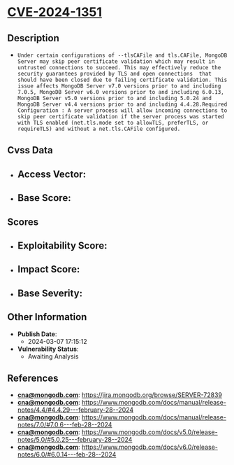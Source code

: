 
# [CVE-2024-1351](https://cve.mitre.org/cgi-bin/cvename.cgi?name=CVE-2024-1351)

## Description

- `Under certain configurations of --tlsCAFile and tls.CAFile, MongoDB Server may skip peer certificate validation which may result in untrusted connections to succeed. This may effectively reduce the security guarantees provided by TLS and open connections  that should have been closed due to failing certificate validation. This issue affects MongoDB Server v7.0 versions prior to and including 7.0.5, MongoDB Server v6.0 versions prior to and including 6.0.13, MongoDB Server v5.0 versions prior to and including 5.0.24 and MongoDB Server v4.4 versions prior to and including 4.4.28.Required Configuration : A server process will allow incoming connections to skip peer certificate validation if the server process was started with TLS enabled (net.tls.mode set to allowTLS, preferTLS, or requireTLS) and without a net.tls.CAFile configured.`

## Cvss Data

- **Access Vector**:
  - 
- **Base Score**:
  - 

## Scores

- **Exploitability Score**:
  - 
- **Impact Score**:
  - 
- **Base Severity**:
  - 

## Other Information

- **Publish Date**:
  - 2024-03-07 17:15:12
- **Vulnerability Status**:
  - Awaiting Analysis

## References

- **cna@mongodb.com**: https://jira.mongodb.org/browse/SERVER-72839
- **cna@mongodb.com**: https://www.mongodb.com/docs/manual/release-notes/4.4/#4.4.29---february-28--2024
- **cna@mongodb.com**: https://www.mongodb.com/docs/manual/release-notes/7.0/#7.0.6---feb-28--2024
- **cna@mongodb.com**: https://www.mongodb.com/docs/v5.0/release-notes/5.0/#5.0.25---february-28--2024
- **cna@mongodb.com**: https://www.mongodb.com/docs/v6.0/release-notes/6.0/#6.0.14---feb-28--2024
